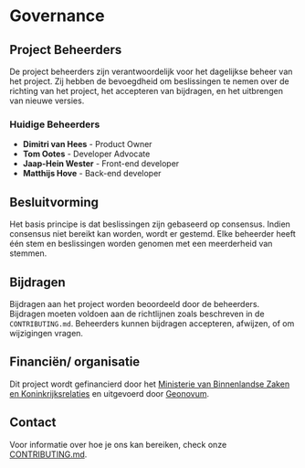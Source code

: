 # Governance

## Project Beheerders

De project beheerders zijn verantwoordelijk voor het dagelijkse beheer van het project. Zij hebben de bevoegdheid om beslissingen te nemen over de richting van het project, het accepteren van bijdragen, en het uitbrengen van nieuwe versies.

### Huidige Beheerders

- **Dimitri van Hees** - Product Owner
- **Tom Ootes** - Developer Advocate
- **Jaap-Hein Wester** - Front-end developer
- **Matthijs Hove** - Back-end developer

## Besluitvorming

Het basis principe is dat beslissingen zijn gebaseerd op consensus. Indien consensus niet bereikt kan worden, wordt er gestemd. Elke beheerder heeft één stem en beslissingen worden genomen met een meerderheid van stemmen.

## Bijdragen

Bijdragen aan het project worden beoordeeld door de beheerders. Bijdragen moeten voldoen aan de richtlijnen zoals beschreven in de `CONTRIBUTING.md`. Beheerders kunnen bijdragen accepteren, afwijzen, of om wijzigingen vragen.

## Financiën/ organisatie
Dit project wordt gefinancierd door het [Ministerie van Binnenlandse Zaken en Koninkrijksrelaties](https://www.rijksoverheid.nl/ministeries/ministerie-van-binnenlandse-zaken-en-koninkrijksrelaties) en uitgevoerd door [Geonovum](https://www.geonovum.nl/).

## Contact

Voor informatie over hoe je ons kan bereiken, check onze [CONTRIBUTING.md](https://github.com/developer-overheid-nl/don-site/blob/main/CONTRIBUTING.md).